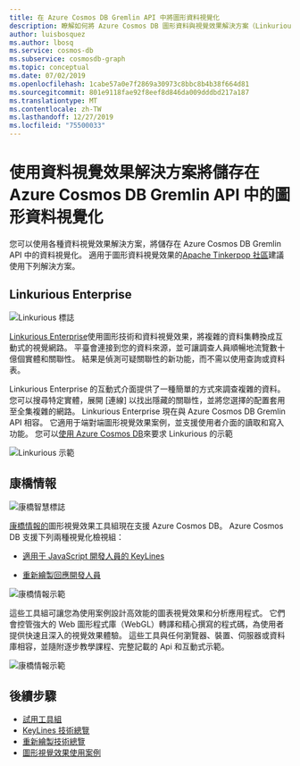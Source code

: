 ```yaml
---
title: 在 Azure Cosmos DB Gremlin API 中將圖形資料視覺化
description: 瞭解如何將 Azure Cosmos DB 圖形資料與視覺效果解決方案（Linkurious Enterprise、康橋情報）進行整合。
author: luisbosquez
ms.author: lbosq
ms.service: cosmos-db
ms.subservice: cosmosdb-graph
ms.topic: conceptual
ms.date: 07/02/2019
ms.openlocfilehash: 1cabe57a0e7f2869a30973c8bbc8b4b38f664d81
ms.sourcegitcommit: 801e9118fae92f8eef8d846da009dddbd217a187
ms.translationtype: MT
ms.contentlocale: zh-TW
ms.lasthandoff: 12/27/2019
ms.locfileid: "75500033"
---
```

# <a name="visualize-graph-data-stored-in-azure-cosmos-db-gremlin-api-with-data-visualization-solutions"></a>使用資料視覺效果解決方案將儲存在 Azure Cosmos DB Gremlin API 中的圖形資料視覺化

您可以使用各種資料視覺效果解決方案，將儲存在 Azure Cosmos DB Gremlin API 中的資料視覺化。 適用于圖形資料視覺效果的[Apache Tinkerpop 社區](https://tinkerpop.apache.org/#poweredby)建議使用下列解決方案。

## <a name="linkurious-enterprise"></a>Linkurious Enterprise

![Linkurious 標誌](./media/graph-visualization/linkurious-logo.jpg)

[Linkurious Enterprise](https://linkurio.us/product/)使用圖形技術和資料視覺效果，將複雜的資料集轉換成互動式的視覺網路。 平臺會連接到您的資料來源，並可讓調查人員順暢地流覽數十億個實體和關聯性。 結果是偵測可疑關聯性的新功能，而不需以使用查詢或資料表。

Linkurious Enterprise 的互動式介面提供了一種簡單的方式來調查複雜的資料。 您可以搜尋特定實體，展開 [連線] 以找出隱藏的關聯性，並將您選擇的配置套用至全集複雜的網路。 Linkurious Enterprise 現在與 Azure Cosmos DB Gremlin API 相容。 它適用于端對端圖形視覺效果案例，並支援使用者介面的讀取和寫入功能。 您可以[使用 Azure Cosmos DB](https://linkurio.us/contact/)來要求 Linkurious 的示範

![Linkurious 示範](./media/graph-visualization/linkurious-demo.gif)

## <a name="cambridge-intelligence"></a>康橋情報

![康橋智慧標誌](./media/graph-visualization/ci-logo.png)

[康橋情報的](https://cambridge-intelligence.com/products/)圖形視覺效果工具組現在支援 Azure Cosmos DB。 Azure Cosmos DB 支援下列兩種視覺化檢視組：

- [適用于 JavaScript 開發人員的 KeyLines](https://cambridge-intelligence.com/keylines/)

- [重新繪製回應開發人員](https://cambridge-intelligence.com/regraph/)

![康橋情報示範](./media/graph-visualization/ci-demo-2.gif)

這些工具組可讓您為使用案例設計高效能的圖表視覺效果和分析應用程式。 它們會控管強大的 Web 圖形程式庫（WebGL）轉譯和精心撰寫的程式碼，為使用者提供快速且深入的視覺效果體驗。 這些工具與任何瀏覽器、裝置、伺服器或資料庫相容，並隨附逐步教學課程、完整記載的 Api 和互動式示範。

![康橋情報示範](./media/graph-visualization/ci-demo-1.gif)


## <a name="next-steps"></a>後續步驟
 
- [試用工具組](https://cambridge-intelligence.com/try/)
- [KeyLines 技術總覽](https://cambridge-intelligence.com/keylines/technology/)
- [重新繪製技術總覽](https://cambridge-intelligence.com/regraph/technology/)
- [圖形視覺效果使用案例](https://cambridge-intelligence.com/use-cases/)
